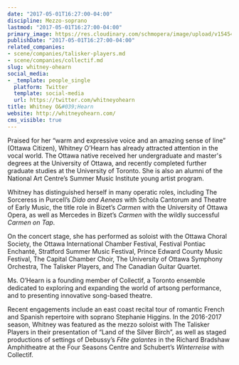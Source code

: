 ```yaml
---
date: "2017-05-01T16:27:00-04:00"
discipline: Mezzo-soprano
lastmod: "2017-05-01T16:27:00-04:00"
primary_image: https://res.cloudinary.com/schmopera/image/upload/v1545409169/media/webhook-uploads/1493670324268/2017-05-01---Whitney-O'Hearn-Headshot.jpg.jpg
publishDate: "2017-05-01T16:27:00-04:00"
related_companies:
- scene/companies/talisker-players.md
- scene/companies/collectif.md
slug: whitney-ohearn
social_media:
- _template: people_single
  platform: Twitter
  template: social-media
  url: https://twitter.com/whitneyohearn
title: Whitney O&#039;Hearn
website: http://whitneyohearn.com/
cms_visible: true
---
```


Praised for her “warm and expressive voice and an amazing sense of line” (Ottawa Citizen), Whitney O’Hearn has already attracted attention in the vocal world. The Ottawa native received her undergraduate and master's degrees at the University of Ottawa, and recently completed further graduate studies at the University of Toronto. She is also an alumni of the National Art Centre’s Summer Music Institute young artist program.

Whitney has distinguished herself in many operatic roles, including The Sorceress in Purcell’s *Dido and Aeneas* with Schola Cantorum and Theatre of Early Music, the title role in Bizet’s *Carmen* with the University of Ottawa Opera, as well as Mercedes in Bizet’s *Carmen* with the wildly successful *Carmen on Tap*.

On the concert stage, she has performed as soloist with the Ottawa Choral Society, the Ottawa International Chamber Festival, Festival Pontiac Enchanté, Stratford Summer Music Festival, Prince Edward County Music Festival, The Capital Chamber Choir, The University of Ottawa Symphony Orchestra, The Talisker Players, and The Canadian Guitar Quartet.

Ms. O’Hearn is a founding member of Collectìf, a Toronto ensemble dedicated to exploring and expanding the world of artsong performance, and to presenting innovative song-based theatre.

Recent engagements include an east coast recital tour of romantic French and Spanish repertoire with soprano Stephanie Higgins. In the 2016-2017 season, Whitney was featured as the mezzo soloist with The Talisker Players in their presentation of “Land of the Silver Birch”, as well as staged productions of settings of Debussy’s *Fête galantes* in the Richard Bradshaw Amphitheatre at the Four Seasons Centre and Schubert’s *Winterreise* with Collectìf.
